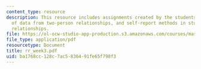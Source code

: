 ```yaml
---
content_type: resource
description: This resource includes assignments created by the students on the analysis
  of data from two-person relationships, and self-report methods in studying personal
  relationships.
file: https://ol-ocw-studio-app-production.s3.amazonaws.com/courses/mas-965-relational-machines-spring-2005/ba1768cc128c7ac5836491fe65f798f3_rr_week3.pdf
file_type: application/pdf
resourcetype: Document
title: rr_week3.pdf
uid: ba1768cc-128c-7ac5-8364-91fe65f798f3
---
```

